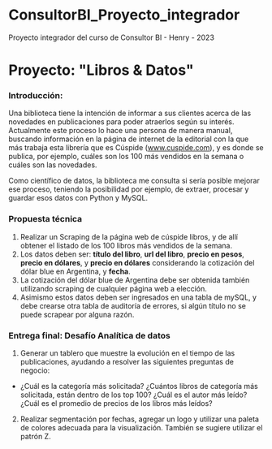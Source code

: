 # ConsultorBI_Proyecto_integrador
Proyecto integrador del curso de Consultor BI - Henry - 2023


# Proyecto: "Libros & Datos"  
  



### Introducción:  
Una biblioteca tiene la intención de informar a sus clientes acerca de las novedades en publicaciones para poder atraerlos según su interés. Actualmente este proceso lo hace una persona de manera manual, buscando información en la página de internet de la editorial con la que más trabaja esta librería que es Cúspide (www.cuspide.com), y es donde se publica, por ejemplo, cuáles son los 100 más vendidos en la semana o cuáles son las novedades.   
  

Como científico de datos, la biblioteca me consulta si sería posible mejorar ese proceso, teniendo la posibilidad por ejemplo, de extraer, procesar y guardar esos datos con Python y MySQL.   
  



### Propuesta técnica  
1. Realizar un Scraping de la página web de cúspide libros, y de allí obtener el listado de los 100 libros más vendidos de la semana.
2. Los datos deben ser: **título del libro**, **url del libro**, **precio en pesos**, **precio en dólares**, y **precio en dólares** considerando la cotización del dólar blue en Argentina, y **fecha**. 
3. La cotización del dólar blue de Argentina debe ser obtenida también utilizando scraping de cualquier página web a elección.
4. Asimismo estos datos deben ser ingresados en una tabla de mySQL, y debe crearse otra tabla de auditoría de errores, si algún título no se puede scrapear por alguna razón.  
  



### Entrega final: Desafío Analítica de datos  
1. Generar un tablero que muestre la evolución en el tiempo de las publicaciones, ayudando a resolver las siguientes preguntas de negocio:

  
  

- ¿Cuál es la categoría más solicitada?
¿Cuántos libros de categoría más solicitada, están dentro de los top 100?
¿Cuál es el autor más leído?
¿Cuál es el promedio de precios de los libros más leídos?
  
  

2. Realizar segmentación por fechas, agregar un logo y utilizar una paleta de colores adecuada para la visualización. También se sugiere utilizar el patrón Z.   
  

<br/>  

